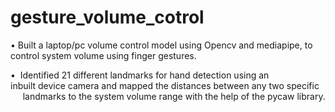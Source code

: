 # gesture_volume_cotrol

• Built a laptop/pc volume control model using Opencv and mediapipe, to control system volume using finger gestures.

•  Identified 21 different landmarks for hand detection using an inbuilt device camera and mapped the distances between any two specific       landmarks to the system volume range with the help of the pycaw library.
